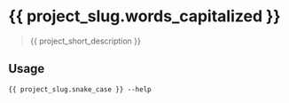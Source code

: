 # {{ project_slug.words_capitalized }}

> {{ project_short_description }}

## Usage

```shell
{{ project_slug.snake_case }} --help
```
